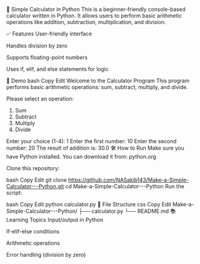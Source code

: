 🧮 Simple Calculator in Python
This is a beginner-friendly console-based calculator written in Python. It allows users to perform basic arithmetic operations like addition, subtraction, multiplication, and division.

✅ Features
User-friendly interface

Handles division by zero

Supports floating-point numbers

Uses if, elif, and else statements for logic

📸 Demo
bash
Copy
Edit
Welcome to the Calculator Program
This program performs basic arithmetic operations: sum, subtract, multiply, and divide.

Please select an operation:
1. Sum
2. Subtract
3. Multiply
4. Divide

Enter your choice (1-4): 1
Enter the first number: 10
Enter the second number: 20
The result of addition is: 30.0
🛠️ How to Run
Make sure you have Python installed.
You can download it from: python.org

Clone this repository:

bash
Copy
Edit
git clone https://github.com/NASakib143/Make-a-Simple-Calculator---Python.git
cd Make-a-Simple-Calculator---Python
Run the script:

bash
Copy
Edit
python calculator.py
📂 File Structure
css
Copy
Edit
Make-a-Simple-Calculator---Python/
├── calculator.py
└── README.md
📚 Learning Topics
Input/output in Python

If-elif-else conditions

Arithmetic operations

Error handling (division by zero)
